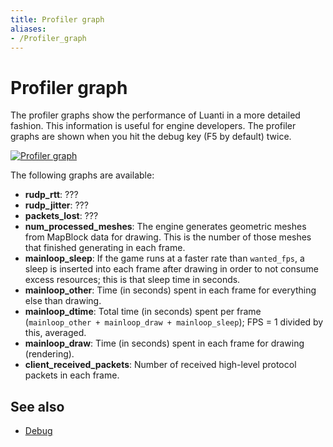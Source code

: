 ```yaml
---
title: Profiler graph
aliases:
- /Profiler_graph
---
```


# Profiler graph

The profiler graphs show the performance of Luanti in a more detailed fashion. This information is useful for engine developers. The profiler graphs are shown when you hit the debug key (F5 by default) twice.

[![Profiler graph](/images/Profiler_graph.webp)](/images/Profiler_graph.webp)

The following graphs are available:

* **rudp\_rtt**: ???
* **rudp\_jitter**: ???
* **packets\_lost**: ???
* **num\_processed\_meshes**: The engine generates geometric meshes from MapBlock data for drawing. This is the number of those meshes that finished generating in each frame.
* **mainloop\_sleep**: If the game runs at a faster rate than `wanted_fps`, a sleep is inserted into each frame after drawing in order to not consume excess resources; this is that sleep time in seconds.
* **mainloop\_other**: Time (in seconds) spent in each frame for everything else than drawing.
* **mainloop\_dtime**: Total time (in seconds) spent per frame (`mainloop_other + mainloop_draw + mainloop_sleep`); FPS = 1 divided by this, averaged.
* **mainloop\_draw**: Time (in seconds) spent in each frame for drawing (rendering).
* **client\_received\_packets**: Number of received high-level protocol packets in each frame.

See also
--------

* [Debug](/for-creators/debug)